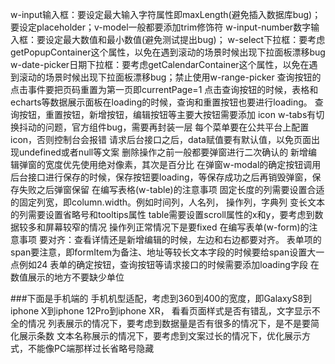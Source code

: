 w-input输入框：要设定最大输入字符属性即maxLength(避免插入数据库bug)；要设定placeholder；v-model一般都要添加trim修饰符
w-input-number数字输入框：要设定最大数值和最小数值(避免测试提出bug)；
w-select下拉框：要考虑getPopupContainer这个属性，以免在遇到滚动的场景时候出现下拉面板漂移bug
w-date-picker日期下拉框：要考虑getCalendarContainer这个属性，以免在遇到滚动的场景时候出现下拉面板漂移bug；禁止使用w-range-picker
查询按钮的点击事件要把页码重置为第一页即currentPage=1
点击查询按钮的时候，表格和echarts等数据展示面板在loading的时候，查询和重置按钮也要进行loading。
查询按钮，重置按钮，新增按钮，编辑按钮等主要大按钮需要添加 icon
w-tabs有切换抖动的问题，官方组件bug，需要再封装一层
每个菜单要在公共平台上配置icon，否则控制台会报错
请求后台接口之后，data赋值要有默认值，以免页面出现undefined或者null等文案
删除操作之前一般都要弹窗进行二次确认的
新增编辑弹窗的宽度优先使用绝对像素，其次是百分比
在弹窗w-modal的确定按钮调用后台接口进行保存的时候，保存按钮要loading，等保存成功之后再销毁弹窗，保存失败之后弹窗保留
在编写表格(w-table)的注意事项
固定长度的列需要设置合适的固定列宽，即column.width。例如时间列，人名列， 操作列，字典列
变长文本的列需要设置省略号和tooltips属性
table需要设置scroll属性的x和y，要考虑到数据较多和屏幕较窄的情况
操作列正常情况下是要fixed
在编写表单(w-form)的注意事项
要对齐：查看详情还是新增编辑的时候，左边和右边都要对齐。
表单项的span要注意，即formItem为备注、地址等较长文本字段的时候要给span设置大一点例如24
表单的确定按钮，查询按钮等请求接口的时候需要添加loading字段
在数值展示的地方不要缺少单位


###下面是手机端的
手机机型适配，考虑到360到400的宽度，即GalaxyS8到iphone X到iphone 12Pro到iphone XR， 看看页面样式是否有错乱，文字显示不全的情况
列表展示的情况下，要考虑到数据量是否有很多的情况下，是不是要简化展示条数
文本名称展示的情况下，要考虑到文案过长的情况下，优化展示方式，不能像PC端那样过长省略号隐藏